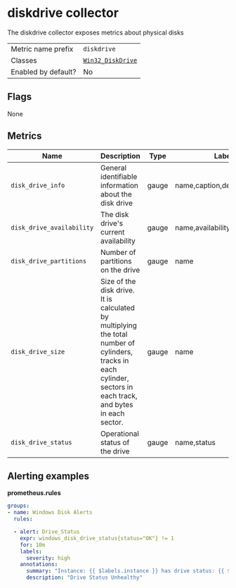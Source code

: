# diskdrive collector

The diskdrive collector exposes metrics about physical disks

|                     |                                                                                                                                                              |
| ------------------- | ------------------------------------------------------------------------------------------------------------------------------------------------------------ |
| Metric name prefix  | `diskdrive`                                                                                                                                                  |
| Classes             | [`Win32_DiskDrive`](https://learn.microsoft.com/en-us/windows/win32/cimwin32prov/win32-diskdrive)                                                            |
| Enabled by default? | No                                                                                                                                                           |

## Flags

None

## Metrics

| Name                      | Description                                                                                                                                                      | Type    | Labels |
| ------------------------- | ---------------------------------------------------------------------------------------------------------------------------------------------------------------- | ------- | ------ |
| `disk_drive_info`         | General identifiable information about the disk drive                                                                                                            | gauge   | name,caption,device_id,model |
| `disk_drive_availability` | The disk drive's current availability                                                                                                                            | gauge   | name,availability            |
| `disk_drive_partitions`   | Number of partitions on the drive                                                                                                                                | gauge   | name                         |
| `disk_drive_size`         | Size of the disk drive. It is calculated by multiplying the total number of cylinders, tracks in each cylinder, sectors in each track, and bytes in each sector. | gauge   | name                         |
| `disk_drive_status`       | Operational status of the drive                                                                                                                                  | gauge   | name,status                  |

## Alerting examples
**prometheus.rules**
```yaml
groups:
- name: Windows Disk Alerts
  rules:

  - alert: Drive_Status
    expr: windows_disk_drive_status{status="OK"} != 1
    for: 10m
    labels:
      severity: high
    annotations:
      summary: "Instance: {{ $labels.instance }} has drive status: {{ $labels.status }} on disk {{ $labels.name }}"
      description: "Drive Status Unhealthy"
```
